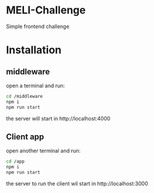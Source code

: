 # MELI-Challenge
Simple frontend challenge

# Installation

## middleware
open a terminal and run:
```bash
cd /middleware
npm i
npm run start
```
the server will start in http://localhost:4000

## Client app 
open another terminal and run:

```bash
cd /app
npm i
npm run start
```
the server to run the client wil start in http://localhost:3000
